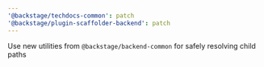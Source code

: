 ```yaml
---
'@backstage/techdocs-common': patch
'@backstage/plugin-scaffolder-backend': patch
---
```


Use new utilities from `@backstage/backend-common` for safely resolving child paths
